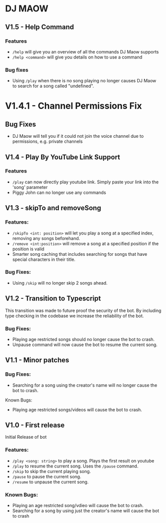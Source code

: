 # DJ MAOW

## V1.5 - Help Command

### Features
* `/help` will give you an overview of all the commands DJ Maow supports
* `/help <command>` will give you details on how to use a command

### Bug fixes
* Using `/play` when there is no song playing no longer causes DJ Maow to search for a song called "undefined".

# V1.4.1 - Channel Permissions Fix

## Bug Fixes
* DJ Maow will tell you if it could not join the voice channel due to permissions, e.g. private channels

## V1.4 - Play By YouTube Link Support

### Features
* `/play` can now directly play youtube link. Simply paste your link into the 'song' parameter
* Piggy John can no longer use any commands

## V1.3 - skipTo and removeSong

### Features:
* `/skipTo <int: position>` will let you play a song at a specified index, removing any songs beforehand.
* `/remove <int:position>` will remove a song at a specified position if the position is valid
* Smarter song caching that includes searching for songs that have special characters in their title.

### Bug Fixes:
* Using `/skip` will no longer skip 2 songs ahead.

## V1.2 - Transition to Typescript
This transition was made to future proof the security of the bot. By including type checking in the codebase
we increase the reliability of the bot.

### Bug Fixes:
* Playing age restricted songs should no longer cause the bot to crash.
* Unpause command will now cause the bot to resume the current song.

## V1.1 - Minor patches
### Bug Fixes:
* Searching for a song using the creator's name will no longer cause the bot to crash.

Known Bugs:
* Playing age restricted songs/videos will cause the bot to crash.


## V1.0 - First release
Initial Release of bot
### Features:
* `/play <song: string>` to play a song. Plays the first result on youtube
* `/play` to resume the current song. Uses the `/pause` command.
* `/skip` to skip the current playing song.
* `/pause` to pause the current song.
* `/resume` to unpause the current song.

### Known Bugs:
* Playing an age restricted song/vdieo will cause the bot to crash.
* Searching for a song by using just the creator's name will cause the bot to crash